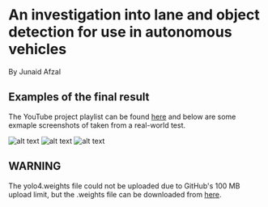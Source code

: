 # An investigation into lane and object detection for use in autonomous vehicles
By Junaid Afzal

## Examples of the final result
The YouTube project playlist can be found [here](https://youtube.com/playlist?list=PLFJGOGaRWoxDfhp-ACKrjwbXSEQV6M2yh) and below are some exmaple screenshots of taken from a real-world test.

![alt text](https://github.com/RefreshedMoose/Third-Year-Project/blob/main/media/Example%20Ouput%201.jpg)
![alt text](https://github.com/RefreshedMoose/Third-Year-Project/blob/main/media/Example%20Ouput%202.jpg)
![alt text](https://github.com/RefreshedMoose/Third-Year-Project/blob/main/media/Example%20Ouput%203.jpg)

## WARNING
The yolo4.weights file could not be uploaded due to GitHub's 100 MB upload limit, but the .weights file can be downloaded from [here](https://github.com/AlexeyAB/darknet/releases/download/darknet_yolo_v3_optimal/yolov4.weights).

